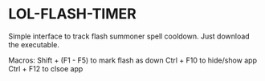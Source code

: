 # LOL-FLASH-TIMER
Simple interface to track flash summoner spell cooldown.
Just download the executable.

Macros:
Shift + (F1 - F5) to mark flash as down
Ctrl + F10 to hide/show app
Ctrl + F12 to clsoe app
